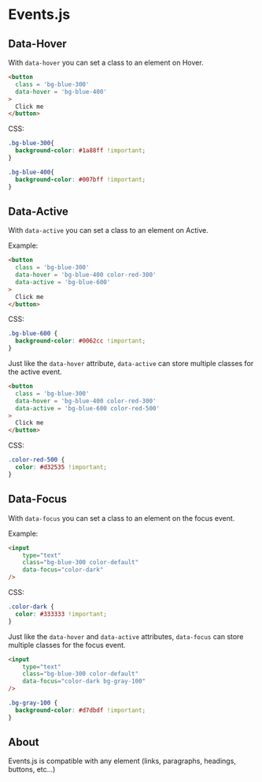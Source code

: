 # Events.js

## Data-Hover

With `data-hover` you can set a class to an element on Hover.

```html
<button
  class = 'bg-blue-300'
  data-hover = 'bg-blue-400'
>      
  Click me	
</button>
```

CSS:

```css
.bg-blue-300{
  background-color: #1a88ff !important;
}

.bg-blue-400{
  background-color: #007bff !important;
}
```

## Data-Active

With `data-active` you can set a class to an element on Active.

Example:

```html
<button
  class = 'bg-blue-300'
  data-hover = 'bg-blue-400 color-red-300'
  data-active = 'bg-blue-600'
>      
  Click me	
</button>
```

CSS:

```css
.bg-blue-600 {
  background-color: #0062cc !important;	
}
```

Just like the `data-hover` attribute, `data-active` can store multiple classes for the active event.

```html
<button
  class = 'bg-blue-300'
  data-hover = 'bg-blue-400 color-red-300'
  data-active = 'bg-blue-600 color-red-500'
>      
  Click me	
</button>
```

CSS:

```css
.color-red-500 {
  color: #d32535 !important;
}
```

## Data-Focus

With `data-focus` you can set a class to an element on the focus event.

Example:

```html
<input
    type="text"
    class="bg-blue-300 color-default"
    data-focus="color-dark"
/>
```

CSS:

```css
.color-dark {
  color: #333333 !important;
}
```

Just like the `data-hover` and `data-active` attributes, `data-focus` can store multiple classes for the focus event.

```html
<input
    type="text"
    class="bg-blue-300 color-default"
    data-focus="color-dark bg-gray-100"
/>
```

```css
.bg-gray-100 {
  background-color: #d7dbdf !important;
}
```

## About
Events.js is compatible with any element (links, paragraphs, headings, buttons, etc...)
